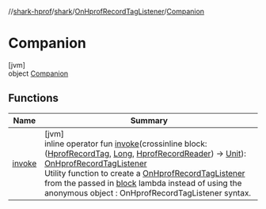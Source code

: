 //[shark-hprof](../../../../index.md)/[shark](../../index.md)/[OnHprofRecordTagListener](../index.md)/[Companion](index.md)

# Companion

[jvm]\
object [Companion](index.md)

## Functions

| Name | Summary |
|---|---|
| [invoke](invoke.md) | [jvm]<br>inline operator fun [invoke](invoke.md)(crossinline block: ([HprofRecordTag](../../-hprof-record-tag/index.md), [Long](https://kotlinlang.org/api/latest/jvm/stdlib/kotlin/-long/index.html), [HprofRecordReader](../../-hprof-record-reader/index.md)) -&gt; [Unit](https://kotlinlang.org/api/latest/jvm/stdlib/kotlin/-unit/index.html)): [OnHprofRecordTagListener](../index.md)<br>Utility function to create a [OnHprofRecordTagListener](../index.md) from the passed in [block](invoke.md) lambda instead of using the anonymous object : OnHprofRecordTagListener syntax. |
